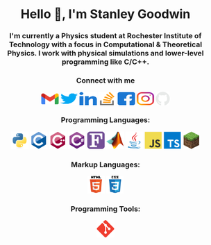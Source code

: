 <!-- README Header -->
<h1 align="center" id="title">Hello 👋, I'm Stanley Goodwin</h1>
<h3 align="center" id="subtitle">I'm currently a Physics student at Rochester Institute of Technology with a focus in Computational & Theoretical Physics. I work with physical simulations and lower-level programming like C/C++.</h3>


<!-- Social Media & Contact Info -->
<h3 align="center" id="contact-info">Connect with me</h3>
<p align="center">
    <!------>
    <a href="mailto:sfg99709aktech@gmail.com" target="blank">
    <img align="center" src="media/gmail.svg" alt="Email" height="25" width="40"/></a>
    <!------>
    <a href="https://twitter.com/sfgoodwiniii" target="blank">
    <img align="center" src="media/twitter.svg" alt="Twitter" height="30" width="40"/></a>
    <!------>
    <a href="https://linkedin.com/in/sfgoodwiniii" target="blank">
    <img align="center" src="media/linkedin.svg" alt="Linked In" height="30" width="40"/></a>
    <!------>
    <a href="https://stackoverflow.com/users/20218329" target="blank">
    <img align="center" src="media/stackoverflow.svg" alt="Stack Overflow" height="30" width="40"/></a>
    <!------>
    <a href="https://fb.com/sfgoodwiniii" target="blank">
    <img align="center" src="media/facebook.svg" alt="Facebook" height="30" width="40"/></a>
    <!------>
    <a href="https://instagram.com/sfgoodwiniii" target="blank">
    <img align="center" src="media/instagram.svg" alt="Instagram" height="30" width="40"/></a>
    <!------>
    <a href="https://github.com/sfgoodwiniii" target="blank">
    <img align="center" src="media/github.png" alt="Instagram" height="32" width="32"/></a>
    <!------>
</p>


<!-- Programming Languages -->
<h3 align="center" id="languages">Programming Languages:</h3>
<p align="center">
    <!------>
    <a href="https://www.python.org" target="blank" rel="noreferrer">
    <img src="icons/python.svg" alt="python" width="40" height="40"/></a>
    <!------>
    <a href="https://www.cprogramming.com/" target="blank" rel="noreferrer">
    <img src="icons/c.svg" alt="c" width="40" height="40"/></a>
    <!------>
    <a href="https://isocpp.org/" target="blank" rel="noreferrer">
    <img src="icons/cpp.svg" alt="cplusplus" width="40" height="40"/></a>
    <!------>
    <a href="https://dotnet.microsoft.com/en-us/languages/csharp" target="blank" rel="noreferrer">
    <img src="icons/csharp.svg" alt="csharp" width="40" height="40"/></a>
    <!------>
    <a href="https://fortran-lang.org/en/" target="blank" rel="noreferrer">
    <img src="icons/fortran.svg" alt="fortran" width="40" height="40"/></a>
    <!------>
    <a href="https://www.mathworks.com/" target="blank" rel="noreferrer">
    <img src="icons/matlab.png" alt="matlab" width="40" height="40"/></a>
    <!------>
    <a href="https://www.java.com" target="blank" rel="noreferrer">
    <img src="icons/java.svg" alt="java" width="40" height="40"/></a>
    <!------>
    <a href="https://developer.mozilla.org/en-US/docs/Web/JavaScript" target="blank" rel="noreferrer">
    <img src="icons/javascript.svg" alt="javascript" width="40" height="40"/></a>
    <!------>
    <a href="https://www.typescriptlang.org/" target="blank" rel="noreferrer">
    <img src="icons/typescript.svg" alt="typescript" width="40" height="40"/></a>
    <!------>
    <a href="https://minecraft.fandom.com/wiki/Function" target="blank" rel="noreferrer">
    <img src="icons/mcfunction.webp" alt="typescript" width="40" height="40"/></a>
    <!------>
</p>


<!-- Markup Languages -->
<h3 align="center" id="markup">Markup Languages:</h3>
<p align="center">
    <!------>
    <a href="https://html.com/" target="blank" rel="noreferrer">
    <img src="icons/html5.svg" alt="html5" width="40" height="40"/></a>
    <!------>
    <a href="https://www.w3.org/Style/CSS/Overview.en.html" target="blank" rel="noreferrer">
    <img src="icons/css3.svg" alt="css3" width="40" height="40"/></a>
    <!------>
</p>


<!-- Tools -->
<h3 align="center" id="tools">Programming Tools:</h3>
<p align="center">
    <!------>
    <a href="https://git-scm.com/" target="blank" rel="noreferrer">
    <img src="icons/git.svg" alt="git" width="40" height="40"/></a>
    <!------>
</p>